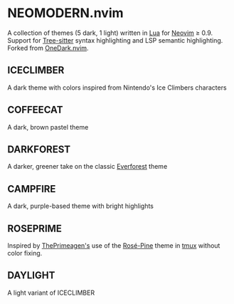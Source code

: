 # NEOMODERN.nvim

A collection of themes (5 dark, 1 light) written in [Lua](https://www.lua.org) for [Neovim](https://github.com/neovim/neovim) $\geq$ 0.9. 
Support for [Tree-sitter](https://github.com/nvim-treesitter/nvim-treesitter) syntax highlighting and LSP semantic highlighting.
Forked from [OneDark.nvim](https://github.com/navarasu/onedark.nvim).

## ICECLIMBER

A dark theme with colors inspired from Nintendo's Ice Climbers characters

## COFFEECAT

A dark, brown pastel theme

## DARKFOREST

A darker, greener take on the classic [Everforest](https://github.com/sainnhe/everforest) theme

## CAMPFIRE

A dark, purple-based theme with bright highlights

## ROSEPRIME

Inspired by [ThePrimeagen's](https://github.com/ThePrimeagen) use of the [Rosé-Pine](https://github.com/rose-pine/neovim) theme in [tmux](https://github.com/tmux/tmux/wiki) without color fixing.

## DAYLIGHT

A light variant of ICECLIMBER
